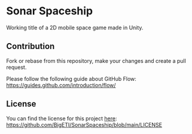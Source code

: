 # Sonar Spaceship

Working title of a 2D mobile space game made in Unity.

## Contribution

Fork or rebase from this repository, make your changes and create a pull request.

Please follow the following guide about GitHub Flow: https://guides.github.com/introduction/flow/

## License

You can find the license for this project [here](https://github.com/BigETI/SonarSpaceship/blob/main/LICENSE): https://github.com/BigETI/SonarSpaceship/blob/main/LICENSE
